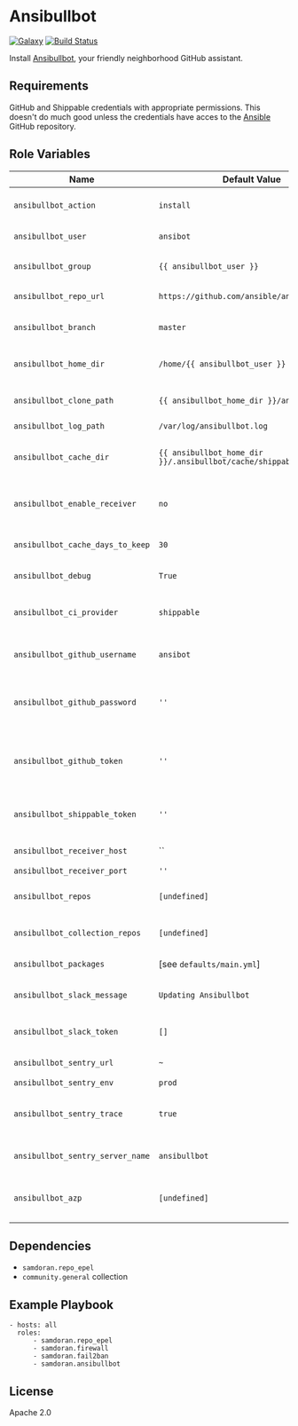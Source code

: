 Ansibullbot
=========
[![Galaxy](https://img.shields.io/badge/galaxy-samdoran.ansibullbot-blue.svg?style=flat)](https://galaxy.ansible.com/samdoran/ansibullbot)
[![Build Status](https://dev.azure.com/samdoran/ansible-role-ansibullbot/_apis/build/status/CI?branchName=main)](https://dev.azure.com/samdoran/ansible-role-ansibullbot/_build/latest?definitionId=3&branchName=main)

Install [Ansibullbot](https://github.com/ansible/ansibullbot), your friendly neighborhood GitHub assistant.

Requirements
------------

GitHub and Shippable credentials with appropriate permissions. This doesn't do much good unless the credentials have acces to the [Ansible](https://github.com/ansible/ansible) GitHub repository.

Role Variables
--------------

| Name              | Default Value       | Description          |
|-------------------|---------------------|----------------------|
| `ansibullbot_action` | `install` | Set of tasks to run. Options are `install` and `update`. |
| `ansibullbot_user` | `ansibot` | User account that will run `ansibullbot` |
| `ansibullbot_group` | `{{ ansibullbot_user }}` | Group that `ansibullbot_user` belongs to. |
| `ansibullbot_repo_url` | `https://github.com/ansible/ansibullbot` | URL of the ansibullbot git repo. |
| `ansibullbot_branch` | `master` | Branch of the ansibullbot git repo to checkout. |
| `ansibullbot_home_dir` | `/home/{{ ansibullbot_user }}` | Where to create home directory for Ansibullbot user. |
| `ansibullbot_clone_path` | `{{ ansibullbot_home_dir }}/ansibullbot` | Where to clone the `ansibullbot` git repository. |
| `ansibullbot_log_path` | `/var/log/ansibullbot.log` | Path to log file. |
| `ansibullbot_cache_dir` | `{{ ansibullbot_home_dir }}/.ansibullbot/cache/shippable.runs/.raw` | Where cache files are stored. Used for cleaning up old cache files. |
| `ansibullbot_enable_receiver` | `no` | Whether or not to enaable the `ansibullbot_receiver` service. Requires  |
| `ansibullbot_cache_days_to_keep` | `30` | How many days wort of cache files to keep. |
| `ansibullbot_debug` | `True` | Whether or not to enable debugging. |
| `ansibullbot_ci_provider` | `shippable` | CI platform the bot will interact with. Valid values are `shippable` and `azp`. |
| `ansibullbot_github_username` | `ansibot` | GitHub account used for authenticating to the GitHub API. |
| `ansibullbot_github_password` | `''` | Password for authenticating to the GitHub. This should be stored in an Ansible Vault. |
| `ansibullbot_github_token` | `''` | GitHub API token used to talk to GitHub. This should be stored in an Ansible Vault. |
| `ansibullbot_shippable_token` | `''` | Taken for talking to the Shippable API. This should be stored in an Ansible Vault. |
| `ansibullbot_receiver_host` | `` | Database where data is sent. |
| `ansibullbot_receiver_port` | `''` | Database port. |
| `ansibullbot_repos` | `[undefined]` | List of repositories the bot will interact with. |
| `ansibullbot_collection_repos` | `[undefined]` | List of collection repositories the bot will interact with. |
| `ansibullbot_packages` | [see `defaults/main.yml`] | List of packages to install. |
| `ansibullbot_slack_message` | `Updating Ansibullbot` | Message posted to Slack when updating Anisbullbot. |
| `ansibullbot_slack_token` | `[]` | Slack API toke. This should be stored in an Ansible Vault. |
| `ansibullbot_sentry_url` | `~` | URL of the Sentry server. |
| `ansibullbot_sentry_env` | `prod` | Sentry environment |
| `ansibullbot_sentry_trace` | `true` | Whether or not to collect trace information and send to Sentry. |
| `ansibullbot_sentry_server_name` | `ansibullbot` | Unique name used to identify this server in Sentry. |
| `ansibullbot_azp` | `[undefined]` | Dictionary of config options put in the `azp` section of `ansibullbot.cfg`. |

Dependencies
------------

- `samdoran.repo_epel`
- `community.general` collection

Example Playbook
----------------

    - hosts: all
      roles:
          - samdoran.repo_epel
          - samdoran.firewall
          - samdoran.fail2ban
          - samdoran.ansibullbot

License
-------

Apache 2.0
